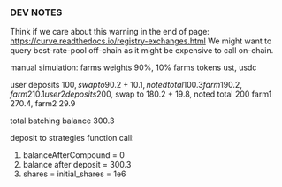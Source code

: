 
### DEV NOTES

Think if we care about this warning in the end of page: https://curve.readthedocs.io/registry-exchanges.html
We might want to query best-rate-pool off-chain as it might be expensive to call on-chain.


manual simulation:
farms weights 90%, 10%
farms tokens ust, usdc

user deposits 100$, swap to 90.2 + 10.1, noted total 100.3
farm1 90.2, farm2 10.1
user2 deposits 200$, swap to 180.2 + 19.8, noted total 200
farm1 270.4, farm2 29.9

total batching balance 300.3

deposit to strategies function call:
1) balanceAfterCompound = 0
2) balance after deposit = 300.3
3) shares = initial_shares = 1e6
